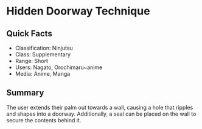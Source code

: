 # Hidden Doorway Technique

## Quick Facts
- Classification: Ninjutsu
- Class: Supplementary
- Range: Short
- Users: Nagato, Orochimaru~anime
- Media: Anime, Manga

## Summary
The user extends their palm out towards a wall, causing a hole that ripples and shapes into a doorway. Additionally, a seal can be placed on the wall to secure the contents behind it.
